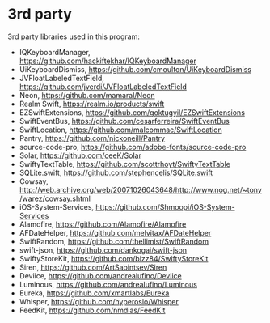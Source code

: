 # 3rd party

3rd party libraries used in this program:

- IQKeyboardManager, https://github.com/hackiftekhar/IQKeyboardManager
- UiKeyboardDismiss, https://github.com/cmoulton/UiKeyboardDismiss
- JVFloatLabeledTextField, https://github.com/jverdi/JVFloatLabeledTextField
- Neon, https://github.com/mamaral/Neon
- Realm Swift, https://realm.io/products/swift
- EZSwiftExtensions, https://github.com/goktugyil/EZSwiftExtensions
- SwiftEventBus, https://github.com/cesarferreira/SwiftEventBus
- SwiftLocation, https://github.com/malcommac/SwiftLocation
- Pantry, https://github.com/nickoneill/Pantry
- source-code-pro, https://github.com/adobe-fonts/source-code-pro
- Solar, https://github.com/ceeK/Solar
- SwiftyTextTable, https://github.com/scottrhoyt/SwiftyTextTable
- SQLite.swift, https://github.com/stephencelis/SQLite.swift
- Cowsay, http://web.archive.org/web/20071026043648/http://www.nog.net/~tony/warez/cowsay.shtml
- iOS-System-Services, https://github.com/Shmoopi/iOS-System-Services
- Alamofire, https://github.com/Alamofire/Alamofire
- AFDateHelper, https://github.com/melvitax/AFDateHelper
- SwiftRandom, https://github.com/thellimist/SwiftRandom
- swift-json, https://github.com/dankogai/swift-json
- SwiftyStoreKit, https://github.com/bizz84/SwiftyStoreKit
- Siren, https://github.com/ArtSabintsev/Siren
- Deviice, https://github.com/andrealufino/Deviice
- Luminous, https://github.com/andrealufino/Luminous
- Eureka, https://github.com/xmartlabs/Eureka
- Whisper, https://github.com/hyperoslo/Whisper
- FeedKit, https://github.com/nmdias/FeedKit
